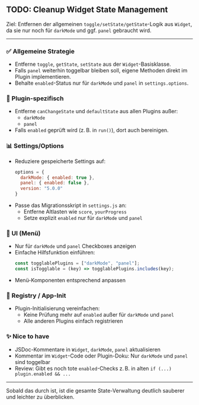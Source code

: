 ## TODO: Cleanup Widget State Management

Ziel: Entfernen der allgemeinen `toggle/setState/getState`-Logik aus `Widget`, da sie nur noch für `darkMode` und ggf. `panel` gebraucht wird.

---

### ✅ Allgemeine Strategie

- Entferne `toggle`, `getState`, `setState` aus der `Widget`-Basisklasse.
- Falls `panel` weiterhin toggelbar bleiben soll, eigene Methoden direkt im Plugin implementieren.
- Behalte `enabled`-Status nur für `darkMode` und `panel` in `settings.options`.


### 📝 Plugin-spezifisch

- Entferne `canChangeState` und `defaultState` aus allen Plugins außer:
  - `darkMode`
  - `panel`
- Falls `enabled` geprüft wird (z. B. in `run()`), dort auch bereinigen.


### 📊 Settings/Options

- Reduziere gespeicherte Settings auf:
  ```js
  options = {
    darkMode: { enabled: true },
    panel: { enabled: false },
    version: "5.0.0"
  }
  ```
- Passe das Migrationsskript in `settings.js` an:
  - Entferne Altlasten wie `score`, `yourProgress`
  - Setze explizit `enabled` nur für `darkMode` und `panel`


### 📁 UI (Menü)

- Nur für `darkMode` und `panel` Checkboxes anzeigen
- Einfache Hilfsfunktion einführen:
  ```js
  const togglablePlugins = ["darkMode", "panel"];
  const isTogglable = (key) => togglablePlugins.includes(key);
  ```
- Menü-Komponenten entsprechend anpassen


### 🔢 Registry / App-Init

- Plugin-Initialisierung vereinfachen:
  - Keine Prüfung mehr auf `enabled` außer für `darkMode` und `panel`
  - Alle anderen Plugins einfach registrieren


### ✨ Nice to have

- JSDoc-Kommentare in `Widget`, `darkMode`, `panel` aktualisieren
- Kommentar im `Widget`-Code oder Plugin-Doku: Nur `darkMode` und `panel` sind toggelbar
- Review: Gibt es noch tote `enabled`-Checks z. B. in alten `if (...) plugin.enabled && ...`

---

Sobald das durch ist, ist die gesamte State-Verwaltung deutlich sauberer und leichter zu überblicken.


